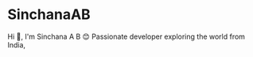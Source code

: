 # SinchanaAB             
Hi 👋, I'm Sinchana A B 😊
Passionate developer exploring the world from India,
